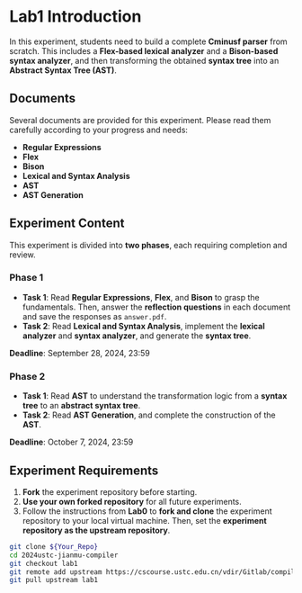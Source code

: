 # Lab1 Introduction  

In this experiment, students need to build a complete **Cminusf parser** from scratch. This includes a **Flex-based lexical analyzer** and a **Bison-based syntax analyzer**, and then transforming the obtained **syntax tree** into an **Abstract Syntax Tree (AST)**.  

## Documents  

Several documents are provided for this experiment. Please read them carefully according to your progress and needs:  

- **Regular Expressions**  
- **Flex**  
- **Bison**  
- **Lexical and Syntax Analysis**  
- **AST**  
- **AST Generation**  

## Experiment Content  

This experiment is divided into **two phases**, each requiring completion and review.  

### **Phase 1**  

- **Task 1**: Read **Regular Expressions**, **Flex**, and **Bison** to grasp the fundamentals. Then, answer the **reflection questions** in each document and save the responses as `answer.pdf`.  
- **Task 2**: Read **Lexical and Syntax Analysis**, implement the **lexical analyzer** and **syntax analyzer**, and generate the **syntax tree**.  

**Deadline**: September 28, 2024, 23:59  

### **Phase 2**  

- **Task 1**: Read **AST** to understand the transformation logic from a **syntax tree** to an **abstract syntax tree**.  
- **Task 2**: Read **AST Generation**, and complete the construction of the **AST**.  

**Deadline**: October 7, 2024, 23:59  

## Experiment Requirements  

1. **Fork** the experiment repository before starting.  
2. **Use your own forked repository** for all future experiments.  
3. Follow the instructions from **Lab0** to **fork and clone** the experiment repository to your local virtual machine. Then, set the **experiment repository as the upstream repository**.  

```bash
git clone ${Your_Repo}
cd 2024ustc-jianmu-compiler
git checkout lab1
git remote add upstream https://cscourse.ustc.edu.cn/vdir/Gitlab/compiler_staff/2024ustc-jianmu-compiler
git pull upstream lab1
